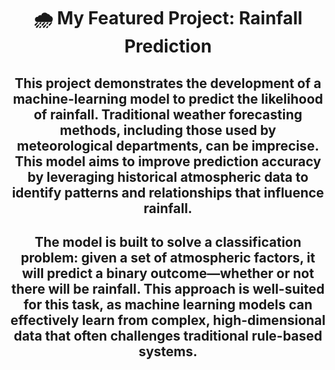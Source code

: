 <div align="center">


<h1>🌧️ My Featured Project: Rainfall Prediction</h1>

<h2>This project demonstrates the development of a machine-learning model to predict the likelihood of rainfall. Traditional weather forecasting methods, including those used by meteorological departments, can be imprecise. This model aims to improve prediction accuracy by leveraging historical atmospheric data to identify patterns and relationships that influence rainfall.</h2>

<h2>The model is built to solve a classification problem: given a set of atmospheric factors, it will predict a binary outcome—whether or not there will be rainfall. This approach is well-suited for this task, as machine learning models can effectively learn from complex, high-dimensional data that often challenges traditional rule-based systems.</h2>



</div>
